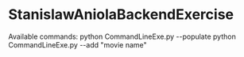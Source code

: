 # StanislawAniolaBackendExercise

Available commands:
python CommandLineExe.py --populate
python CommandLineExe.py --add "movie name"

